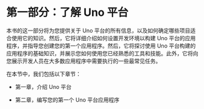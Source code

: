 # 第一部分：了解 Uno 平台

本书的这一部分将为您提供关于 Uno 平台的所有信息，以及如何确定哪些项目适合使用它的知识。然后，它将详细介绍如何设置开发环境以构建 Uno 平台的应用程序，并指导您创建您的第一个应用程序。然后，它将探讨使用 Uno 平台构建的应用程序的基础知识，并展示您如何使用您已经熟悉的工具和技能。此外，它将向您展示开发人员在大多数应用程序中需要执行的一些最常见任务。

在本节中，我们包括以下章节：

+   第一章，介绍 Uno 平台

+   第二章，编写您的第一个 Uno 平台应用程序
